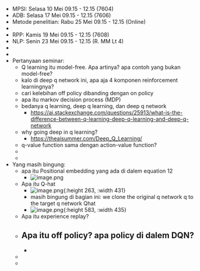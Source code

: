 - MPSI: Selasa 10 Mei 09.15 - 12.15 (7604)
- ADB: Selasa 17 Mei 09.15 - 12.15 (7606)
- Metode penelitian: Rabu 25 Mei 09.15 - 12.15 (Online)
-
- RPP: Kamis 19 Mei 09.15 - 12.15 (7608)
- NLP: Senin 23 Mei 09.15 - 12.15 (R. MM Lt 4)
-
-
- Pertanyaan seminar:
	- Q learning itu model-free. Apa artinya? apa contoh yang bukan model-free?
	- kalo di deep q network ini, apa aja 4 komponen reinforcement learningnya?
	- cari kelebihan off policy dibanding dengan on policy
	- apa itu markov decision process (MDP)
	- bedanya q learning, deep q learning, dan deep q network
		- https://ai.stackexchange.com/questions/25913/what-is-the-difference-between-q-learning-deep-q-learning-and-deep-q-network
	- why going deep in q learning?
		- https://theaisummer.com/Deep_Q_Learning/
	- q-value function sama dengan action-value function?
	-
	-
- Yang masih bingung:
	- apa itu Positional embedding yang ada di dalem equation 12
		- ![image.png](../assets/image_1651810253103_0.png)
	- Apa itu Q-hat
		- ![image.png](../assets/image_1651810328707_0.png){:height 263, :width 431}
		- masih bingung di bagian ini: we clone the original q network q to the target q network Qhat
		- ![image.png](../assets/image_1651810725344_0.png){:height 583, :width 435}
	- Apa itu experience replay?
	- Apa itu off policy? apa policy di dalem DQN?
		-
		-
	-
	-